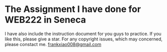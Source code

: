 # The Assignment I have done for WEB222 in Seneca
I have also include the instruction document for you guys to practice.
If you like this, please give a star.
For any copyright issues, which may concerned, please constact me. frankxiao008@gmail.com

